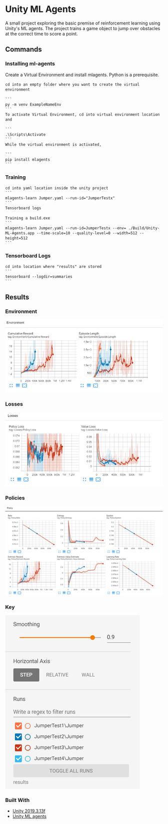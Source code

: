# Unity ML Agents

A small project exploring the basic premise of reinforcement learning using Unity's ML agents. The project trains a game object to jump over obstacles at the correct time to score a point.

## Commands

### Installing ml-agents

Create a Virtual Environment and install mlagents. Python is a prerequisite.

    cd into an empty folder where you want to create the virtual environment
    
    ```
    py -m venv ExampleNameEnv
    ```
    To activate Virtual Environment, cd into virtual environment location and
    
    ```
    .\Scripts\Activate
    ```
    While the virtual environment is activated,
    
    ```
    pip install mlagents
    ```

### Training 
    
    cd into yaml location inside the unity project
    ```
    mlagents-learn Jumper.yaml --run-id="JumperTestx"
    ```
    Tensorboard logs

    Training a build.exe
    ```
    mlagents-learn Jumper.yaml --run-id=JumperTestx --env= ./Build/Unity-ML-Agents.app --time-scale=10 --quality-level=0 --width=512 --height=512
    ```

### Tensorboard Logs

    cd into location where "results" are stored
    ```
    tensorboard --logdir=summaries
    ```

## Results

### Environment
![](/Readme_assets/Env.png)

### Losses
![](/Readme_assets/losses.png)

### Policies
![](/Readme_assets/Policies.png)

### Key
![](/Readme_assets/Key.png)

### Built With

* [Unity 2019.3.13f](https://unity.com/)
* [Unity ML agents](https://github.com/Unity-Technologies/ml-agents)